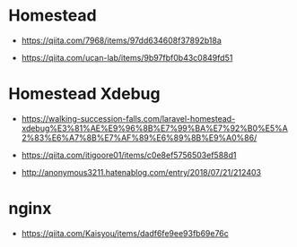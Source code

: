 <h1>Homestead</h1>
<p>

- https://qiita.com/7968/items/97dd634608f37892b18a

- https://qiita.com/ucan-lab/items/9b97fbf0b43c0849fd51
</p>
<h1>Homestead Xdebug</h1>
<p>

- https://walking-succession-falls.com/laravel-homestead-xdebug%E3%81%AE%E9%96%8B%E7%99%BA%E7%92%B0%E5%A2%83%E6%A7%8B%E7%AF%89%E6%89%8B%E9%A0%86/

- https://qiita.com/itigoore01/items/c0e8ef5756503ef588d1

- http://anonymous3211.hatenablog.com/entry/2018/07/21/212403

</p>
<h1>nginx</h1>
<p>

- https://qiita.com/Kaisyou/items/dadf6fe9ee93fb69e76c

</p>
